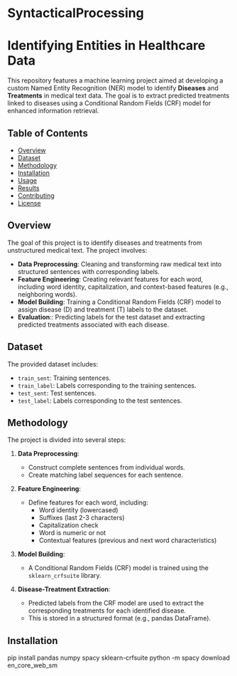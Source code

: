 # SyntacticalProcessing

# Identifying Entities in Healthcare Data

This repository features a machine learning project aimed at developing a custom Named Entity Recognition (NER) model to identify  **Diseases** and **Treatments** in medical text data. The goal is to extract predicted treatments linked to diseases using a Conditional Random Fields (CRF) model for enhanced information retrieval.

## Table of Contents
- [Overview](#overview)
- [Dataset](#dataset)
- [Methodology](#methodology)
- [Installation](#installation)
- [Usage](#usage)
- [Results](#results)
- [Contributing](#contributing)
- [License](#license)

## Overview

The goal of this project is to identify diseases and treatments from unstructured medical text. The project involves:

- **Data Preprocessing**: Cleaning and transforming raw medical text into structured sentences with corresponding labels.
- **Feature Engineering**: Creating relevant features for each word, including word identity, capitalization, and context-based features (e.g., neighboring words).
- **Model Building**: Training a Conditional Random Fields (CRF) model to assign disease (D) and treatment (T) labels to the dataset.
- **Evaluation**:: Predicting labels for the test dataset and extracting predicted treatments associated with each disease.

## Dataset
The provided dataset includes:
- `train_sent`: Training sentences.
- `train_label`: Labels corresponding to the training sentences.
- `test_sent`: Test sentences.
- `test_label`: Labels corresponding to the test sentences.

## Methodology
The project is divided into several steps:
1. **Data Preprocessing**: 
   - Construct complete sentences from individual words.
   - Create matching label sequences for each sentence.
   
2. **Feature Engineering**: 
   - Define features for each word, including:
     - Word identity (lowercased)
     - Suffixes (last 2-3 characters)
     - Capitalization check
     - Word is numeric or not
     - Contextual features (previous and next word characteristics)
     
3. **Model Building**:
   - A Conditional Random Fields (CRF) model is trained using the `sklearn_crfsuite` library.
   
4. **Disease-Treatment Extraction**: 
   - Predicted labels from the CRF model are used to extract the corresponding treatments for each identified disease.
   - This is stored in a structured format (e.g., pandas DataFrame).

## Installation

pip install pandas numpy  spacy sklearn-crfsuite
python -m spacy download en_core_web_sm
